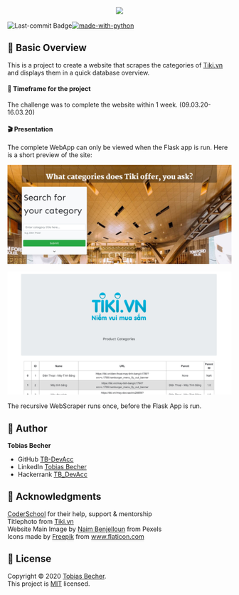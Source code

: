 <p align="center">
    <img src="https://cdn.itviec.com/employers/tiki-corporation/logo/social/DYAgHtdpQFHCtozRjPtxzpNs/tiki-corporation-logo.png" width="35%" />
</p>

[![made-with-python](https://img.shields.io/badge/Made%20with-Python-1f425f.svg)](https://www.python.org/)
<img align="left" src="https://img.shields.io/github/last-commit/TB-DevAcc/WebScraper-Tiki" alt="Last-commit Badge">

## :sunrise_over_mountains: Basic Overview

This is a project to create a website that scrapes the categories of [Tiki.vn](https://www.tiki.vn) and displays them in a quick database overview.  

#### :date: Timeframe for the project
The challenge was to complete the website within 1 week. (09.03.20-16.03.20)

#### :clapper: Presentation

The complete WebApp can only be viewed when the Flask app is run. Here is a short preview of the site:

<p align="center">
    <img src="media/tiki01.jpg" witdh="60%">
<p>

<p align="center">
    <img src="media/tiki02.jpg" witdh="60%">
<p>

The recursive WebScraper runs once, before the Flask App is run.

## :boy: Author

**Tobias Becher**
- GitHub [TB-DevAcc](https://github.com/TB-DevAcc/)
- LinkedIn [Tobias Becher](https://www.linkedin.com/in/tobias-becher-b34341197)
- Hackerrank [TB_DevAcc](https://www.hackerrank.com/TB_DevAcc)

## :pray: Acknowledgments

[CoderSchool](https://www.coderschool.vn/en/) for their help, support & mentorship <br>
Titlephoto from [Tiki.vn](https://www.Tiki.vn) <br>
Website Main Image by [Naim Benjelloun](https://www.pexels.com/@naimbic) from Pexels <br>
Icons made by <a href="https://www.flaticon.com/authors/freepik" title="Freepik">Freepik</a> from <a href="https://www.flaticon.com/" title="Flaticon"> www.flaticon.com</a> <br>

## 📝 License

Copyright © 2020 [Tobias Becher](https://github.com/TB-DevAcc). <br/>
This project is [MIT](https://github.com/kefranabg/readme-md-generator/blob/master/LICENSE) licensed.
